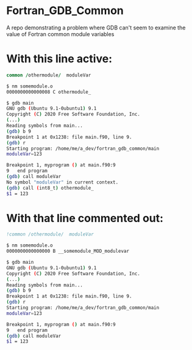 # Fortran_GDB_Common
A repo demonstrating a problem where GDB can't seem to examine the value of Fortran common module variables

# With this line active:

```f90
common /othermodule/  moduleVar
```

```sh
$ nm somemodule.o
0000000000000008 C othermodule_

$ gdb main
GNU gdb (Ubuntu 9.1-0ubuntu1) 9.1
Copyright (C) 2020 Free Software Foundation, Inc.
(...)
Reading symbols from main...
(gdb) b 9
Breakpoint 1 at 0x1238: file main.f90, line 9.
(gdb) r
Starting program: /home/me/a_dev/fortran_gdb_common/main 
moduleVar=123

Breakpoint 1, myprogram () at main.f90:9
9	end program
(gdb) call moduleVar
No symbol "moduleVar" in current context.
(gdb) call (int8_t) othermodule_
$1 = 123

```

# With that line commented out:
```f90
!common /othermodule/  moduleVar
```
```sh
$ nm somemodule.o
0000000000000000 B __somemodule_MOD_modulevar

$ gdb main
GNU gdb (Ubuntu 9.1-0ubuntu1) 9.1
Copyright (C) 2020 Free Software Foundation, Inc.
(...)
Reading symbols from main...
(gdb) b 9
Breakpoint 1 at 0x1238: file main.f90, line 9.
(gdb) r
Starting program: /home/me/a_dev/fortran_gdb_common/main 
moduleVar=123

Breakpoint 1, myprogram () at main.f90:9
9	end program
(gdb) call moduleVar
$1 = 123

```
